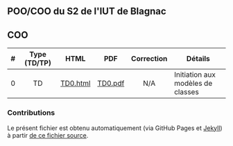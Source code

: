 ## POO/COO du S2 de l'IUT de Blagnac

## COO

| # | Type  (TD/TP) |   HTML               |   PDF              |   Correction         | Détails                           |
|:-:|:-------------:|:--------------------:|:------------------:|:--------------------:|-----------------------------------|
| 0 | TD            | [TD0.html](TD0.html) | [TD0.pdf](TD0.pdf) | N/A                  | Initiation aux modèles de classes |

### Contributions

Le présent fichier est obtenu automatiquement (via GitHub Pages et [Jekyll](https://jekyllrb.com/)) à partir [de ce fichier source](https://github.com/IUT-Blagnac/POO/edit/master/docs/index.md).

